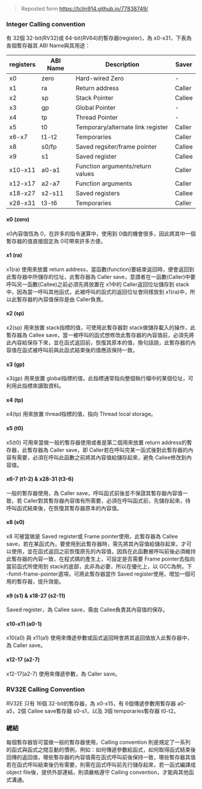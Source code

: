 > Reposted form https://tclin914.github.io/77838749/
### Integer Calling convention

有 32個 32-bit(RV32)或 64-bit(RV64)的暫存器(register)，為 x0-x31，下表為各個暫存器其 ABI Name與其用途：

| registers | ABI Name | Description | Saver |
| ---- | ---- | ---- | ---- |
| x0 | zero | Hard-wired Zero | - |
| x1 | ra | Return address | Caller |
| x2 | sp | Stack Pointer | Callee |
| x3 | gp | Global Pointer | - |
| x4 | tp | Thread Pointer | - |
| x5 | t0 | Temporary/alternate link register | Caller |
| x6-x7 | t1-t2 | Temporaries | Caller |
| x8 | s0/fp | Saved regsiter/frame pointer | Callee |
| x9 | s1 | Saved register | Callee |
| x10-x11 | a0-a1 | Function arguments/return values | Caller |
| x12-x17 | a2-a7 | Function arguments | Caller |
| x18-x27 | s2-s11 | Saved registers | Callee |
| x28-x31 | t3-t6 | Temporaries | Caller |

#### x0 (zero)

x0內容值恆為 0，在許多的指令運算中，使用到 0值的機會很多，因此將其中一個暫存器的值直接固定為 0可帶來許多方便。

#### x1 (ra)

x1(ra) 使用來放置 return address，當函數(function)要結束返回時，便會返回到此暫存器中所儲存的位址，此暫存器為 Caller save，意謂者在一函數(Caller)中要呼叫另一函數(Callee)之前必須先將放置在 x1中的 Caller返回位址儲存到 stack中，因為當一呼叫其他函式，此被呼叫的函式的返回位址會同樣放到 x1(ra)中，所以此暫存器的內容值保存是由 Caller負責。

#### x2 (sp)

x2(sp) 用來放置 stack指標的值，可使用此暫存器對 stack做儲存載入的操作，此暫存器為 Callee save，當一被呼叫的函式想修改此暫存器的內容值前，必須先將此內容給保存下來，並在函式返回前，恢復其原本的值，換句話說，此暫存器的內容值在函式被呼叫前與此函式結束後的值應該保持一致。

#### x3 (gp)

x3(gp) 用來放置 global指標的值，此指標通常指向整個執行檔中的某個位址，可利用此指標來讀取資料。

#### x4 (tp)

x4(tp) 用來放置 thread指標的值，指向 Thread local storage。

#### x5 (t0)

x5(t0) 可用來當做一般的暫存器使用或者是第二個用來放置 return address的暫存器，此暫存器為 Caller save，即 Caller若在呼叫完某一函式後對此暫存器的內容有需要，必須在呼叫此函數之前將其內容值給儲存起來，避免 Callee修改到內容值。

#### x6-7 (t1-2) & x28-31 (t3-6)

一般的暫存器使用，為 Caller save，呼叫函式前後並不保證其暫存器內容值一致，若 Caller對其暫存器內容值有所需要，必須在呼叫函式前，先儲存起來，待呼叫函式結束後，在恢復其暫存器原本的內容值。

#### x8 (s0)

x8 可被當做是 Saved register或 Frame pointer使用，此暫存器為 Callee save，若在某函式內，要使用到此暫存器時，需先將其內容值給儲存起來，才可以使用，並在函式返回之前恢復原先的內容值，因爲在此函數被呼叫前後必須維持此暫存器的內容一致，在程式碼的產生上，可設定是否需要 Frame pointer去指向當前函式所使用到 stack的底部，此非為必要，所以在優化上，以 GCC為例，下 -fomit-frame-pointer選項，可將此暫存器當作 Saved register使用，增加一個可用的暫存器，提升效能。

#### x9 (s1) & x18-27 (s2-11)

Saved register，為 Callee save，需由 Callee負責其內容值的保存。

#### x10-x11 (a0-1)

x10(a0) 與 x11(a1) 使用來傳遞參數或函式返回時會將其返回值放入此暫存器中，為 Caller save。

#### x12-17 (a2-7)

x12-17(a2-7) 使用來傳遞參數，為 Caller save。

### RV32E Calling Convention

RV32E 只有 16個 32-bit的暫存器，為 x0-x15，有 6個傳遞參數用暫存器 a0-a5，2個 Callee save暫存器 s0-s1，以及 3個 temporaries暫存器 t0-t2。

### 總結

每個暫存器皆可當做一般的暫存器使用，Calling convention 則是規定了一系列的函式與函式之間互動的慣例，例如：如何傳遞參數給函式，如何取得函式結束後回傳的返回值，哪些暫存器的內容值需在函式呼叫前後保持一致，哪些暫存器其值若在函式呼叫結束後仍有需要，則需在函式呼叫前先行儲存起來，若一函式編譯成 object file後，提供外部連結，則須嚴格遵守 Calling convention，才能與其他函式溝通。
